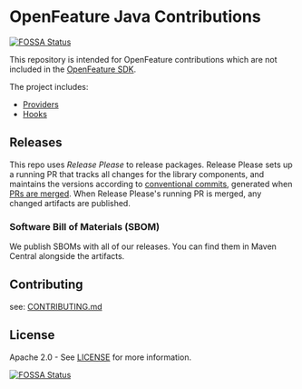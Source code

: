 # OpenFeature Java Contributions
[![FOSSA Status](https://app.fossa.com/api/projects/git%2Bgithub.com%2Fopen-feature%2Fjava-sdk-contrib.svg?type=shield)](https://app.fossa.com/projects/git%2Bgithub.com%2Fopen-feature%2Fjava-sdk-contrib?ref=badge_shield)


This repository is intended for OpenFeature contributions which are not included in the [OpenFeature SDK](https://github.com/open-feature/java-sdk).

The project includes:

- [Providers](./providers)
- [Hooks](./hooks)

## Releases

This repo uses _Release Please_ to release packages. Release Please sets up a running PR that tracks all changes for the library components, and maintains the versions according to [conventional commits](https://www.conventionalcommits.org/en/v1.0.0/), generated when [PRs are merged](https://github.com/amannn/action-semantic-pull-request). When Release Please's running PR is merged, any changed artifacts are published.

### Software Bill of Materials (SBOM)

We publish SBOMs with all of our releases. You can find them in Maven Central alongside the artifacts.

## Contributing

see: [CONTRIBUTING.md](./CONTRIBUTING.md)

## License

Apache 2.0 - See [LICENSE](./LICENSE) for more information.


[![FOSSA Status](https://app.fossa.com/api/projects/git%2Bgithub.com%2Fopen-feature%2Fjava-sdk-contrib.svg?type=large)](https://app.fossa.com/projects/git%2Bgithub.com%2Fopen-feature%2Fjava-sdk-contrib?ref=badge_large)